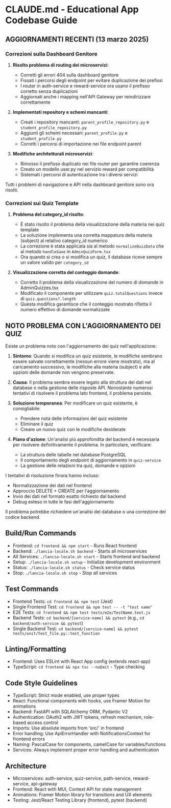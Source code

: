 # CLAUDE.md - Educational App Codebase Guide

## AGGIORNAMENTI RECENTI (13 marzo 2025)

### Correzioni sulla Dashboard Genitore

1. **Risolto problema di routing dei microservizi**:
   - Corretti gli errori 404 sulla dashboard genitore
   - Fissati i percorsi degli endpoint per evitare duplicazione dei prefissi
   - I router in auth-service e reward-service ora usano il prefisso corretto senza duplicazioni
   - Aggiornati anche i mapping nell'API Gateway per reindirizzare correttamente

2. **Implementati repository e schemi mancanti**:
   - Creati i repository mancanti: `parent_profile_repository.py` e `student_profile_repository.py`
   - Aggiunti gli schemi necessari: `parent_profile.py` e `student_profile.py`
   - Corretti i percorsi di importazione nei file endpoint parent

3. **Modifiche architetturali microservizi**:
   - Rimosso il prefisso duplicato nei file router per garantire coerenza
   - Creato un modello user.py nel servizio reward per compatibilità
   - Sistemati i percorsi di autenticazione tra i diversi servizi

Tutti i problemi di navigazione e API nella dashboard genitore sono ora risolti.

### Correzioni sui Quiz Template

1. **Problema del category_id risolto**: 
   - È stato risolto il problema della visualizzazione della materia nei quiz template
   - La soluzione implementa una corretta mappatura della materia (subject) al relativo category_id numerico
   - La correzione è stata applicata sia al metodo `normalizeQuizData` che al metodo `handleSave` in `AdminQuizForm.tsx`
   - Ora quando si crea o si modifica un quiz, il database riceve sempre un valore valido per `category_id`

2. **Visualizzazione corretta del conteggio domande**:
   - Corretto il problema della visualizzazione del numero di domande in AdminQuizzes.tsx
   - Modificato il componente per utilizzare `quiz.totalQuestions` invece di `quiz.questions?.length`
   - Questa modifica garantisce che il conteggio mostrato rifletta il numero effettivo di domande normalizzate

## NOTO PROBLEMA CON L'AGGIORNAMENTO DEI QUIZ

Esiste un problema noto con l'aggiornamento dei quiz nell'applicazione:

1. **Sintomo**: Quando si modifica un quiz esistente, le modifiche sembrano essere salvate correttamente (nessun errore viene mostrato), ma al caricamento successivo, le modifiche alla materia (subject) e alle opzioni delle domande non vengono preservate.

2. **Causa**: Il problema sembra essere legato alla struttura dei dati nel database o nella gestione delle risposte API. Nonostante numerosi tentativi di risolvere il problema lato frontend, il problema persiste.

3. **Soluzione temporanea**: Per modificare un quiz esistente, è consigliabile:
   - Prendere nota delle informazioni del quiz esistente
   - Eliminare il quiz
   - Creare un nuovo quiz con le modifiche desiderate

4. **Piano d'azione**: Un'analisi più approfondita del backend è necessaria per risolvere definitivamente il problema. In particolare, verificare:
   - La struttura delle tabelle nel database PostgreSQL
   - Il comportamento degli endpoint di aggiornamento in `quiz-service`
   - La gestione delle relazioni tra quiz, domande e opzioni

I tentativi di risoluzione finora hanno incluso:
- Normalizzazione dei dati nel frontend
- Approccio DELETE + CREATE per l'aggiornamento
- Invio dei dati nel formato esatto richiesto dal backend
- Debug esteso in tutte le fasi dell'aggiornamento

Il problema potrebbe richiedere un'analisi del database o una correzione del codice backend.

## Build/Run Commands
- Frontend: `cd frontend && npm start` - Runs React frontend
- Backend: `./lancia-locale.sh backend` - Starts all microservices
- All Services: `./lancia-locale.sh start` - Starts frontend and backend
- Setup: `./lancia-locale.sh setup` - Initialize development environment
- Status: `./lancia-locale.sh status` - Check service status
- Stop: `./lancia-locale.sh stop` - Stop all services

## Test Commands
- Frontend Tests: `cd frontend && npm test` (Jest)
- Single Frontend Test: `cd frontend && npm test -- -t "test name"` 
- E2E Tests: `cd frontend && npm test tests/e2e/TestName.test.js`
- Backend Tests: `cd backend/[service-name] && pytest` (e.g., `cd backend/auth-service && pytest`)
- Single Backend Test: `cd backend/[service-name] && pytest tests/unit/test_file.py::test_function`

## Linting/Formatting
- Frontend: Uses ESLint with React App config (extends react-app)
- TypeScript: `cd frontend && npx tsc --noEmit` - Type checking

## Code Style Guidelines
- TypeScript: Strict mode enabled, use proper types
- React: Functional components with hooks, use Framer Motion for animations
- Backend: FastAPI with SQLAlchemy ORM, Pydantic V2
- Authentication: OAuth2 with JWT tokens, refresh mechanism, role-based access control
- Imports: Use absolute imports from 'src/' in frontend
- Error handling: Use ApiErrorHandler with NotificationsContext for frontend errors
- Naming: PascalCase for components, camelCase for variables/functions
- Services: Always implement proper error handling and authentication

## Architecture
- Microservices: auth-service, quiz-service, path-service, reward-service, api-gateway
- Frontend: React with MUI, Context API for state management
- Animations: Framer Motion library for transitions and UX elements
- Testing: Jest/React Testing Library (frontend), pytest (backend)

